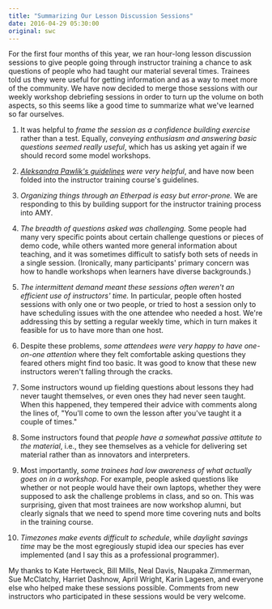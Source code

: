 ```yaml
---
title: "Summarizing Our Lesson Discussion Sessions"
date: 2016-04-29 05:30:00
original: swc
---
```


For the first four months of this year, we ran hour-long lesson
discussion sessions to give people going through instructor training a
chance to ask questions of people who had taught our material several
times.  Trainees told us they were useful for getting information and
as a way to meet more of the community.  We have now decided to merge
those sessions with our weekly workshop debriefing sessions in order
to turn up the volume on both aspects, so this seems like a good time
to summarize what we've learned so far ourselves.

1.  It was helpful to *frame the session as a confidence building
    exercise* rather than a test.  Equally, *conveying enthusiasm and
    answering basic questions seemed really useful*, which has us
    asking yet again if we should record some model workshops.

1.  *[Aleksandra Pawlik's
    guidelines](https://github.com/swcarpentry/board/issues/72#issuecomment-190284557)
    were very helpful*, and have now been folded into the instructor
    training course's guidelines.

1.  *Organizing things through an Etherpad is easy but error-prone.*
    We are responding to this by building support for the instructor
    training process into AMY.

1.  *The breadth of questions asked was challenging.* Some people had
    many very specific points about certain challenge questions or
    pieces of demo code, while others wanted more general information
    about teaching, and it was sometimes difficult to satisfy both
    sets of needs in a single session.  (Ironically, many
    participants' primary concern was how to handle workshops when
    learners have diverse backgrounds.)

1.  *The intermittent demand meant these sessions often weren't an
    efficient use of instructors' time.* In particular, people often
    hosted sessions with only one or two people, or tried to host a
    session only to have scheduling issues with the one attendee who
    needed a host.  We're addressing this by setting a regular weekly
    time, which in turn makes it feasible for us to have more than one
    host.

1.  Despite these problems, *some attendees were very happy to have
    one-on-one attention* where they felt comfortable asking questions
    they feared others might find too basic.  It was good to know that
    these new instructors weren't falling through the cracks.

1.  Some instructors wound up fielding questions about lessons they
    had never taught themselves, or even ones they had never seen
    taught.  When this happened, they tempered their advice with
    comments along the lines of, "You'll come to own the lesson after
    you've taught it a couple of times."

1.  Some instructors found that *people have a somewhat passive
    attitute to the material*, i.e., they see themselves as a vehicle
    for delivering set material rather than as innovators and
    interpreters.

1.  Most importantly, *some trainees had low awareness of what
    actually goes on in a workshop*.  For example, people asked
    questions like whether or not people would have their own laptops,
    whether they were supposed to ask the challenge problems in class,
    and so on.  This was surprising, given that most trainees are now
    workshop alumni, but clearly signals that we need to spend more
    time covering nuts and bolts in the training course.

1.  *Timezones make events difficult to schedule*, while *daylight
    savings time* may be the most egregiously stupid idea our species
    has ever implemented (and I say this as a professional
    programmer).

My thanks to Kate Hertweck, Bill Mills, Neal Davis, Naupaka Zimmerman,
Sue McClatchy, Harriet Dashnow, April Wright, Karin Lagesen, and
everyone else who helped make these sessions possible.  Comments from
new instructors who participated in these sessions would be very
welcome.
